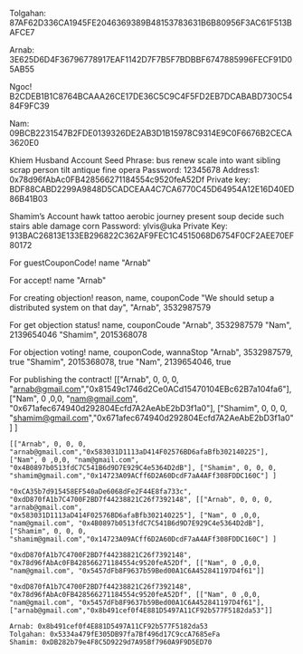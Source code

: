 Tolgahan:
87AF62D336CA1945FE2046369389B48153783631B6B80956F3AC61F513BAFCE7

Arnab:
3E625D6D4F36796778917EAF1142D7F7B5F7BDBBF6747885996FECF91D05AB55

Ngoc!
B2CDEB1B1C8764BCAAA26CE17DE36C5C9C4F5FD2EB7DCABABD730C5484F9FC39

Nam:
09BCB2231547B2FDE0139326DE2AB3D1B15978C9314E9C0F6676B2CECA3620E0

Khiem Husband
Account Seed Phrase: bus renew scale into want sibling scrap person tilt antique fine opera
Password: 12345678
Address1: 0x78d96fAbAc0FB428566271184554c9520feA52Df
Private key: BDF88CABD2299A9848D5CADCEAA4C7CA6770C45D64954A12E16D40ED86B41B03


Shamim’s Account
hawk tattoo aerobic journey present soup decide such stairs able damage corn
Password: ylvis@uka
Private Key: 913BAC26813E133EB296822C362AF9FEC1C4515068D6754F0CF2AEE70EF80172


For guestCouponCode!
    name
        "Arnab"

For accept!
    name
        "Arnab"

For creating objection!
    reason, name, couponCode
        "We should setup a distributed system on that day", "Arnab", 3532987579

For get objection status!
    name, couponCoude
        "Arnab", 3532987579
        "Nam", 2139654046
        "Shamim", 2015368078

For objection voting!
    name, couponCode, wannaStop
        "Arnab", 3532987579, true
        "Shamim", 2015368078, true
        "Nam", 2139654046, true

For publishing the contract!
    [["Arnab", 0, 0, 0, "arnab@gmail.com","0x81549c1746d2Ce0ACd15470104EBc62B7a104fa6"], ["Nam", 0 ,0,0, "nam@gmail.com", "0x671afec674940d292804Ecfd7A2AeAbE2bD3f1a0"], ["Shamim", 0, 0, 0, "shamim@gmail.com","0x671afec674940d292804Ecfd7A2AeAbE2bD3f1a0"] ]

    [["Arnab", 0, 0, 0, "arnab@gmail.com","0x583031D1113aD414F02576BD6afaBfb302140225"], ["Nam", 0 ,0,0, "nam@gmail.com", "0x4B0897b0513fdC7C541B6d9D7E929C4e5364D2dB"], ["Shamim", 0, 0, 0, "shamim@gmail.com","0x14723A09ACff6D2A60DcdF7aA4AFf308FDDC160C"] ]

    "0xCA35b7d915458EF540aDe6068dFe2F44E8fa733c", "0xdD870fA1b7C4700F2BD7f44238821C26f7392148", [["Arnab", 0, 0, 0, "arnab@gmail.com",
    "0x583031D1113aD414F02576BD6afaBfb302140225"], ["Nam", 0 ,0,0, "nam@gmail.com", "0x4B0897b0513fdC7C541B6d9D7E929C4e5364D2dB"], ["Shamim", 0, 0, 0, "shamim@gmail.com","0x14723A09ACff6D2A60DcdF7aA4AFf308FDDC160C"] ]

    "0xdD870fA1b7C4700F2BD7f44238821C26f7392148", "0x78d96fAbAc0FB428566271184554c9520feA52Df", [["Nam", 0 ,0,0, "nam@gmail.com", "0x5457dFb8F9637b59Bed00A1C6A452841197D4f61"]]

    "0xdD870fA1b7C4700F2BD7f44238821C26f7392148", "0x78d96fAbAc0FB428566271184554c9520feA52Df", [["Nam", 0 ,0,0, "nam@gmail.com", "0x5457dFb8F9637b59Bed00A1C6A452841197D4f61"], ["arnab@gmail.com","0x8b491cef0f4E881D5497A11CF92b577F5182da53"]]

    Arnab: 0x8b491cef0f4E881D5497A11CF92b577F5182da53
    Tolgahan: 0x5334a479fE305DB97fa7Bf496d17C9ccA7685eFa
    Shamim: 0xDB282b79e4F8C5D9229d7A95Bf7960A9F9D5ED70
